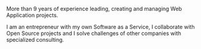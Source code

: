 More than 9 years of experience leading, creating and managing Web Application projects.

I am an entrepreneur with my own Software as a Service, I collaborate with Open Source projects and I solve challenges of other companies with specialized consulting.
